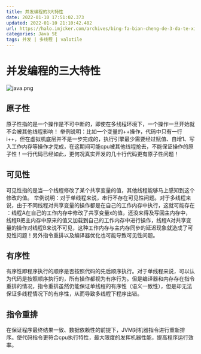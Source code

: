 ```yaml
---
title: 并发编程的3大特性
date: 2022-01-10 17:51:02.373
updated: 2022-01-10 21:10:42.482
url: https://halo.imjcker.com/archives/bing-fa-bian-cheng-de-3-da-te-xing
categories: Java SE
tags: 并发 | 多线程 | valotile
---
```


# 并发编程的三大特性
![java.png](https://halo.imjcker.com/upload/2022/01/java-4b644c9631884d7bbcf7b23fdb17f4e7.png)
## 原子性
原子性指的是一个操作是不可中断的，即使在多线程环境下，一个操作一旦开始就不会被其他线程影响！
举例说明：比如一个变量的++操作，代码中只有一行 i++，但在虚拟机底层并不是一步完成的，执行引擎最少需要经过赋值、自增1、写入工作内存等操作才完成，在这期间可能cpu被其他线程抢去，不能保证操作的原子性！一行代码已经如此，更何况真实开发的几十行代码更有原子性问题！

## 可见性
可见性指的是当一个线程修改了某个共享变量的值，其他线程能够马上感知到这个修改的值。
举例说明：对于单线程来说，串行不存在可见性问题。对于多线程来说，由于不同线程对共享变量的操作都是在自己的工作内存中执行，这就可能存在 ：线程A在自己的工作内存中修改了共享变量x的值，还没来得及写回主内存中，线程B把主内存中原来的值又加载到自己的工作内存中进行操作，线程A对共享变量的操作对线程B来说不可见，这种工作内存与主内存同步的延迟现象就造成了可见性问题！另外指令重排以及编译器优化也可能导致可见性问题。

## 有序性
有序性即程序执行的顺序是否按照代码的先后顺序执行。对于单线程来说，可以认为代码是按照顺序执行的，所有操作都视为有序行为。但是编译器和内存存在指令重排的情况，指令重排虽然仍能保证单线程的有序性（语义一致性），但是却无法保证多线程情况下的有序性，从而导致多线程下程序出错。

## 指令重排
在保证程序最终结果一致、数据依赖性的前提下，JVM对机器指令进行重新排序。使代码指令更符合cpu执行特性，最大限度的发挥机器性能，提高程序运行效率。

